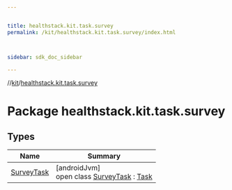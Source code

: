 ```yaml
---


title: healthstack.kit.task.survey
permalink: /kit/healthstack.kit.task.survey/index.html



sidebar: sdk_doc_sidebar

---
```



//[kit](/kit.html)/[healthstack.kit.task.survey](index.html)



# Package healthstack.kit.task.survey



## Types


| Name | Summary |
|---|---|
| [SurveyTask](-survey-task/index.html) | [androidJvm]<br>open class [SurveyTask](-survey-task/index.html) : [Task](../healthstack.kit.task.base/-task/index.html) |



